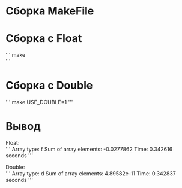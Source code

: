 # Сборка MakeFile

# Сборка с Float
'''
make  
'''

# Сборка с Double
'''
make USE_DOUBLE=1 
'''

# Вывод

Float:  
'''
Array type: f
Sum of array elements: -0.0277862
Time: 0.342616 seconds
'''

Double:  
'''
Array type: d
Sum of array elements: 4.89582e-11
Time: 0.342837 seconds
'''
